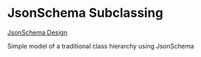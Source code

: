 # JsonSchema Subclassing

[JsonSchema Design](https://broward.ghost.io/2016/03/26/jsonschema-and-subclassing/)

Simple model of a traditional class hierarchy using JsonSchema


